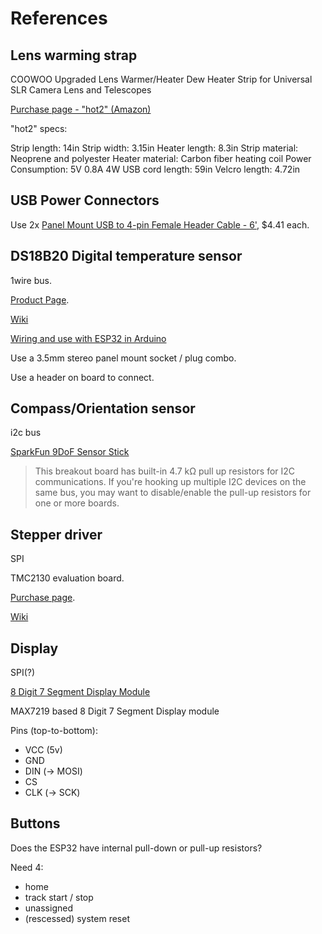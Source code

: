 # References

## Lens warming strap

COOWOO Upgraded Lens Warmer/Heater Dew Heater Strip for Universal SLR Camera Lens and Telescopes

[Purchase page - "hot2" (Amazon)](https://www.amazon.com.au/gp/product/B0773M7Y98/ref=ppx_yo_dt_b_asin_title_o00_s00?ie=UTF8&psc=1)

"hot2" specs:

Strip length: 14in
Strip width: 3.15in
Heater length: 8.3in
Strip material: Neoprene and polyester
Heater material: Carbon fiber heating coil
Power Consumption: 5V 0.8A 4W
USB cord length: 59in
Velcro length: 4.72in

## USB Power Connectors

Use 2x [Panel Mount USB to 4-pin Female Header Cable - 6'](https://core-electronics.com.au/panel-mount-usb-to-4-pin-female-header-cable-6.html), $4.41 each.

## DS18B20 Digital temperature sensor

1wire bus.

[Product Page](https://core-electronics.com.au/waterproof-ds18b20-digital-temperature-sensor.html).

[Wiki](https://wiki.dfrobot.com/Waterproof_DS18B20_Digital_Temperature_Sensor__SKU_DFR0198_)

[Wiring and use with ESP32 in Arduino](https://randomnerdtutorials.com/esp32-multiple-ds18b20-temperature-sensors/)

Use a 3.5mm stereo panel mount socket / plug combo.

Use a header on board to connect.

## Compass/Orientation sensor

i2c bus

[SparkFun 9DoF Sensor Stick](https://www.sparkfun.com/products/13944)

> This breakout board has built-in 4.7 kΩ pull up resistors for I2C communications. If you're hooking up multiple I2C devices on the same bus, you may want to disable/enable the pull-up resistors for one or more boards.

## Stepper driver

SPI

TMC2130 evaluation board.

[Purchase page](https://www.aliexpress.com/item/32853263225.html?spm=a2g0s.9042311.0.0.27424c4drxUNUe).

[Wiki](https://wiki.fysetc.com/TMC2130/)

## Display

SPI(?)

[8 Digit 7 Segment Display Module](https://www.jaycar.com.au/8-digit-7-segment-display-module/p/XC3714)

MAX7219 based 8 Digit 7 Segment Display module

Pins (top-to-bottom):

* VCC (5v)
* GND
* DIN (-> MOSI)
* CS
* CLK (-> SCK)

## Buttons

Does the ESP32 have internal pull-down or pull-up resistors?

Need 4:

 * home
 * track start / stop
 * unassigned
 * (rescessed) system reset


